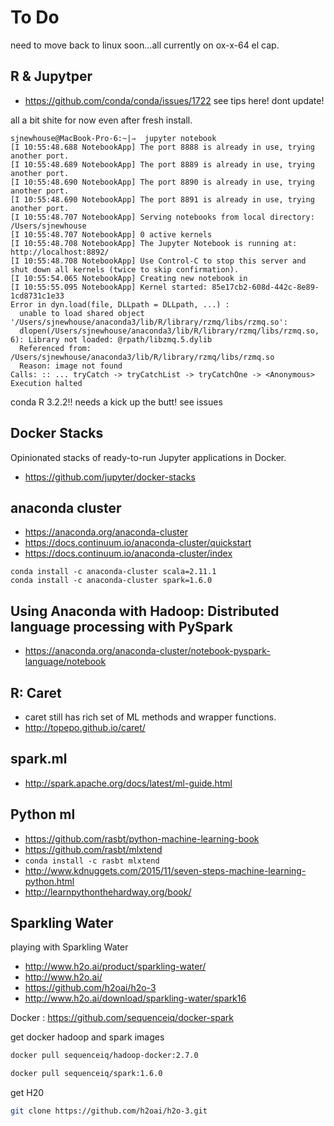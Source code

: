 
# To Do

need to move back to linux soon...all currently on ox-x-64 el cap.

## R & Jupytper

- https://github.com/conda/conda/issues/1722  see tips here! dont update!

all a bit shite for now even after fresh install.

```
sjnewhouse@MacBook-Pro-6:~|⇒  jupyter notebook
[I 10:55:48.688 NotebookApp] The port 8888 is already in use, trying another port.
[I 10:55:48.689 NotebookApp] The port 8889 is already in use, trying another port.
[I 10:55:48.690 NotebookApp] The port 8890 is already in use, trying another port.
[I 10:55:48.690 NotebookApp] The port 8891 is already in use, trying another port.
[I 10:55:48.707 NotebookApp] Serving notebooks from local directory: /Users/sjnewhouse
[I 10:55:48.707 NotebookApp] 0 active kernels
[I 10:55:48.708 NotebookApp] The Jupyter Notebook is running at: http://localhost:8892/
[I 10:55:48.708 NotebookApp] Use Control-C to stop this server and shut down all kernels (twice to skip confirmation).
[I 10:55:54.065 NotebookApp] Creating new notebook in
[I 10:55:55.095 NotebookApp] Kernel started: 85e17cb2-608d-442c-8e89-1cd8731c1e33
Error in dyn.load(file, DLLpath = DLLpath, ...) :
  unable to load shared object '/Users/sjnewhouse/anaconda3/lib/R/library/rzmq/libs/rzmq.so':
  dlopen(/Users/sjnewhouse/anaconda3/lib/R/library/rzmq/libs/rzmq.so, 6): Library not loaded: @rpath/libzmq.5.dylib
  Referenced from: /Users/sjnewhouse/anaconda3/lib/R/library/rzmq/libs/rzmq.so
  Reason: image not found
Calls: :: ... tryCatch -> tryCatchList -> tryCatchOne -> <Anonymous>
Execution halted
```

conda R 3.2.2!! needs a kick up the butt! see issues

## Docker Stacks
Opinionated stacks of ready-to-run Jupyter applications in Docker.  
- https://github.com/jupyter/docker-stacks


## anaconda cluster
- https://anaconda.org/anaconda-cluster  
- https://docs.continuum.io/anaconda-cluster/quickstart  
- https://docs.continuum.io/anaconda-cluster/index  


```
conda install -c anaconda-cluster scala=2.11.1  
conda install -c anaconda-cluster spark=1.6.0  
```

## Using Anaconda with Hadoop: Distributed language processing with PySpark

- https://anaconda.org/anaconda-cluster/notebook-pyspark-language/notebook

## R: Caret
- caret still has rich set of ML methods and wrapper functions.  
- http://topepo.github.io/caret/  

## spark.ml
- http://spark.apache.org/docs/latest/ml-guide.html

## Python ml
- https://github.com/rasbt/python-machine-learning-book  
- https://github.com/rasbt/mlxtend  
- `conda install -c rasbt mlxtend`  
- http://www.kdnuggets.com/2015/11/seven-steps-machine-learning-python.html  
- http://learnpythonthehardway.org/book/  

## Sparkling Water
playing with Sparkling Water

- http://www.h2o.ai/product/sparkling-water/  
- http://www.h2o.ai/  
- https://github.com/h2oai/h2o-3  
- http://www.h2o.ai/download/sparkling-water/spark16

Docker : https://github.com/sequenceiq/docker-spark  

get docker hadoop and spark images 

```bash
docker pull sequenceiq/hadoop-docker:2.7.0

docker pull sequenceiq/spark:1.6.0
```

get H20

```bash
git clone https://github.com/h2oai/h2o-3.git
```
